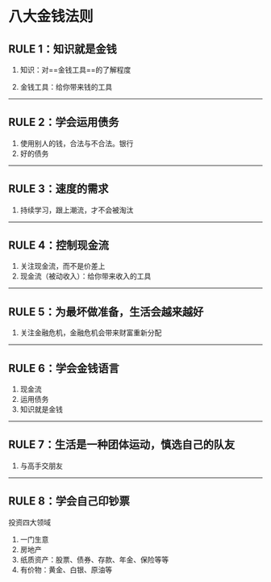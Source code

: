 # 八大金钱法则

## RULE 1：知识就是金钱

1. 知识：对==金钱工具==的了解程度

2. 金钱工具：给你带来钱的工具

---
## RULE 2：学会运用债务

1. 使用别人的钱，合法与不合法。银行
2. 好的债务

---

## RULE 3：速度的需求

1. 持续学习，跟上潮流，才不会被淘汰

---

## RULE 4：控制现金流

1. 关注现金流，而不是价差上
2. 现金流（被动收入）：给你带来收入的工具

---

## RULE 5：为最坏做准备，生活会越来越好

1. 关注金融危机，金融危机会带来财富重新分配

---

## RULE 6：学会金钱语言

1. 现金流
2. 运用债务
3. 知识就是金钱

---

## RULE 7：生活是一种团体运动，慎选自己的队友

1. 与高手交朋友

---

## RULE 8：学会自己印钞票

投资四大领域
1. 一门生意
2. 房地产
3. 纸质资产：股票、债券、存款、年金、保险等等
4. 有价物：黄金、白银、原油等